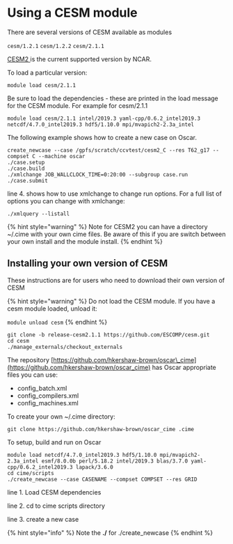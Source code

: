 # Using a CESM module

There are several versions of CESM available as modules 

`cesm/1.2.1` `cesm/1.2.2` `cesm/2.1.1`  

[CESM2 ](http://www.cesm.ucar.edu/models/cesm2/)is the current  supported version by NCAR.

To load a particular version:

`module load cesm/2.1.1`

Be sure to load the dependencies - these are printed in the load message for the CESM module.  For example for cesm/2.1.1

`module load cesm/2.1.1 intel/2019.3 yaml-cpp/0.6.2_intel2019.3 netcdf/4.7.0_intel2019.3 hdf5/1.10.0 mpi/mvapich2-2.3a_intel`

The following example shows how to create a new case on Oscar.

```text
create_newcase --case /gpfs/scratch/ccvtest/cesm2_C --res T62_g17 --compset C --machine oscar
./case.setup
./case.build 
./xmlchange JOB_WALLCLOCK_TIME=0:20:00 --subgroup case.run
./case.submit
```

line 4. shows how to use xmlchange to change run options.  For a full list of options you can change with xmlchange:

`./xmlquery --listall`

{% hint style="warning" %}
Note for CESM2 you can have a directory ~/.cime with your own cime files.   Be aware of this if you are switch between your own install and the module install.
{% endhint %}

## Installing your own version of CESM

These instructions are for users who need to download their own version of CESM

{% hint style="warning" %}
Do not load the CESM module.  If you have a cesm module loaded, unload it:

`module unload cesm`
{% endhint %}

```text
git clone -b release-cesm2.1.1 https://github.com/ESCOMP/cesm.git
cd cesm
./manage_externals/checkout_externals
```

The repository [https://github.com/hkershaw-brown/oscar\_cime](https://github.com/hkershaw-brown/oscar_cime) has Oscar appropriate files you can use:

* config\_batch.xml
* config\_compilers.xml
* config\_machines.xml

To create your own ~/.cime directory:

`git clone https://github.com/hkershaw-brown/oscar_cime .cime`

To setup, build and run on Oscar 

```text
module load netcdf/4.7.0_intel2019.3 hdf5/1.10.0 mpi/mvapich2-2.3a_intel esmf/8.0.0b perl/5.18.2 intel/2019.3 blas/3.7.0 yaml-cpp/0.6.2_intel2019.3 lapack/3.6.0
cd cime/scripts
./create_newcase --case CASENAME --compset COMPSET --res GRID
```

line 1.  Load CESM dependencies

line 2. cd to cime scripts directory

line 3. create a new case 

{% hint style="info" %}
Note the **./** for ./create\_newcase
{% endhint %}

